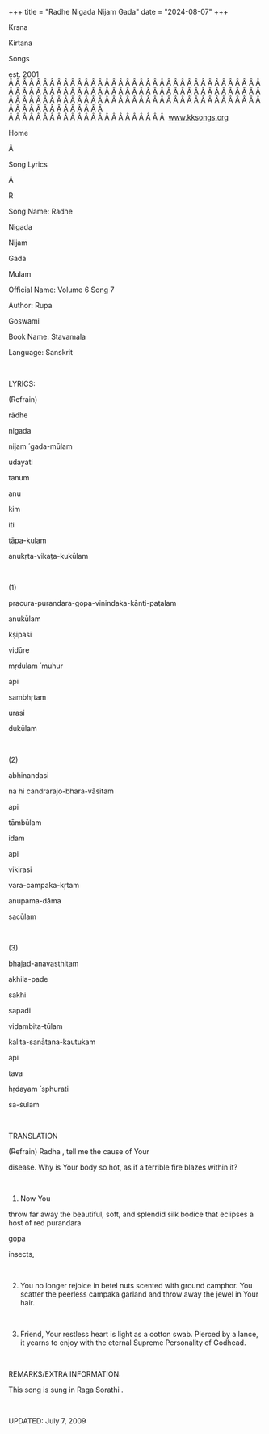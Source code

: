 +++ 
title = "Radhe Nigada Nijam Gada"
date = "2024-08-07"
+++

Krsna
 
Kirtana
 
Songs

est. 2001
Â Â Â Â Â Â Â Â Â Â Â Â Â Â Â Â Â Â Â Â Â Â Â Â Â Â Â Â Â Â Â Â Â Â Â Â Â Â Â Â Â Â Â Â Â Â Â Â Â Â Â Â Â Â Â Â Â Â Â Â Â Â Â Â Â Â Â Â Â Â Â Â Â Â Â Â Â Â Â Â Â Â Â Â Â Â Â Â Â Â Â Â Â Â Â Â Â Â Â Â Â Â Â Â Â Â Â Â Â Â Â Â Â Â Â Â Â Â Â Â Â Â Â Â Â  
Â Â Â Â Â Â Â Â Â Â Â Â Â Â Â Â Â Â Â Â Â Â Â  
www.kksongs.org








Home


Ã 
 
Song Lyrics
 
Ã 
 
R


Song Name: 
Radhe
 
Nigada
 
Nijam
 
Gada


Mulam


Official Name: Volume 6 Song 7


Author: 
Rupa
 
Goswami




Book Name: 
Stavamala


Language: 
Sanskrit




 


LYRICS:


(Refrain)


rādhe
 
nigada
 
nijam
́ 
gada-mūlam


udayati
 
tanum
 
anu
 
kim


iti
 
tāpa-kulam
 
anukṛta-vikaṭa-kukūlam


 


(1)


pracura-purandara-gopa-vinindaka-kānti-paṭalam
 
anukūlam


kṣipasi
 
vidūre
 
mṛdulam
́ 
muhur
 
api
 
sambhṛtam


urasi
 
dukūlam


 


(2)


abhinandasi
 
na
 hi 
candrarajo-bhara-vāsitam


api
 
tāmbūlam


idam
 
api
 
vikirasi
 
vara-campaka-kṛtam


anupama-dāma
 
sacūlam


 


(3)


bhajad-anavasthitam


akhila-pade
 
sakhi
 
sapadi
 
viḍambita-tūlam


kalita-sanātana-kautukam
 
api
 
tava


hṛdayam
́ 
sphurati


sa-śūlam


 


TRANSLATION


(Refrain) 
Radha
, tell me the cause of 
Your

disease. Why is 
Your
 body so hot, as if a terrible
fire blazes within it?


 


1) Now 
You

throw far away the beautiful, soft, and splendid silk bodice that eclipses a
host of red 
purandara
 
gopa

insects,


 


2) You no longer rejoice in
betel nuts scented with ground camphor. You scatter the peerless 
campaka
 garland and throw away the jewel in 
Your
 hair.


 


3) Friend, Your restless heart
is light as a cotton swab. Pierced by a lance, it yearns to enjoy with the
eternal Supreme Personality of Godhead. 


 


REMARKS/EXTRA INFORMATION:


This
song is sung in Raga 
Sorathi
.


 


UPDATED:
 July 7, 2009